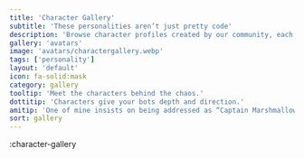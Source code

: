 ```yaml
---
title: 'Character Gallery'
subtitle: 'These personalities aren’t just pretty code'
description: 'Browse character profiles created by our community, each with their own quirks and quests.'
gallery: 'avatars'
image: 'avatars/charactergallery.webp'
tags: ['personality']
layout: 'default'
icon: fa-solid:mask
category: gallery
tooltip: 'Meet the characters behind the chaos.'
dottitip: 'Characters give your bots depth and direction.'
amitip: 'One of mine insists on being addressed as “Captain Marshmallow.”'
sort: gallery
---
```

:character-gallery
